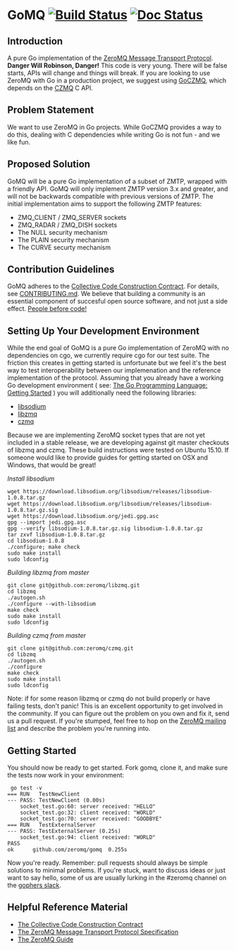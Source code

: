 # GoMQ [![Build Status](https://travis-ci.org/zeromq/gomq.svg?branch=master)](https://travis-ci.org/zeromq/gomq) [![Doc Status](https://godoc.org/github.com/zeromq/gomq?status.png)](https://godoc.org/github.com/zeromq/gomq)

## Introduction
A pure Go implementation of the [ZeroMQ Message Transport Protocol](http://rfc.zeromq.org/spec:37). **Danger Will Robinson, Danger!** This code is very young. There will be false starts, APIs will change and things will break. If you are looking to use ZeroMQ with Go in a production project, we suggest using [GoCZMQ](http://github.com/zeromq/goczmq), which depends on the [CZMQ](http://github.com/zeromq/czmq) C API. 

## Problem Statement
We want to use ZeroMQ in Go projects. While GoCZMQ provides a way to do this, dealing with C dependencies while writing Go is not fun - and we like fun.

## Proposed Solution
GoMQ will be a pure Go implementation of a subset of ZMTP, wrapped with a friendly API. GoMQ will only implement ZMTP version 3.x and greater, and will not be backwards compatible with previous versions of ZMTP. The initial implementation aims to support the following ZMTP features:
* ZMQ_CLIENT / ZMQ_SERVER sockets
* ZMQ_RADAR / ZMQ_DISH sockets
* The NULL security mechanism
* The PLAIN security mechanism
* The CURVE securty mechanism

## Contribution Guidelines
GoMQ adheres to the [Collective Code Construction Contract](http://rfc.zeromq.org/spec:22). For details, see [CONTRIBUTING.md](https://github.com/zeromq/gomq/blob/master/CONTRIBUTING.md). We believe that building a community is an essential component of succesful open source software, and not just a side effect. [People before code!](http://hintjens.com/blog:95)

## Setting Up Your Development Environment
While the end goal of GoMQ is a pure Go implementation of ZeroMQ with no dependencies on cgo, we currently require cgo for our test suite. The friction this creates in getting started is unfortunate but we feel it's the best way to test interoperability between our implemenation and the reference implementation of the protocol. Assuming that you already have a working Go development environment ( see: [The Go Programming Language: Getting Started](https://golang.org/doc/install) ) you will additionally need the following libraries:
* [libsodium](https://github.com/jedisct1/libsodium)
* [libzmq](https://github.com/zeromq/libzmq)
* [czmq](https://github.com/zeromq/czmq)

Because we are implementing ZeroMQ socket types that are not yet included in a stable release, we are developing against git master checkouts of libzmq and czmq. These build instructions were tested on Ubuntu 15.10. If someone would like to provide guides for getting started on OSX and Windows, that would be great!

*Install libsodium*
```
wget https://download.libsodium.org/libsodium/releases/libsodium-1.0.8.tar.gz
wget https://download.libsodium.org/libsodium/releases/libsodium-1.0.8.tar.gz.sig
wget https://download.libsodium.org/jedi.gpg.asc
gpg --import jedi.gpg.asc
gpg --verify libsodium-1.0.8.tar.gz.sig libsodium-1.0.8.tar.gz
tar zxvf libsodium-1.0.8.tar.gz
cd libsodium-1.0.8
./configure; make check
sudo make install
sudo ldconfig
```

*Building libzmq from master*
```
git clone git@github.com:zeromq/libzmq.git
cd libzmq
./autogen.sh
./configure --with-libsodium
make check
sudo make install
sudo ldconfig
```

*Building czmq from master*
```
git clone git@github.com:zeromq/czmq.git
cd libzmq
./autogen.sh
./configure
make check
sudo make install
sudo ldconfig
```

Note: if for some reason libzmq or czmq do not build properly or have failing tests, don't panic! This is an excellent opportunity to get involved in the community. If you can figure out the problem on you own and fix it, send us a pull request. If you're stumped, feel free to hop on the [ZeroMQ mailing list](http://zeromq.org/docs:mailing-lists) and describe the problem you're running into.

## Getting Started
You should now be ready to get started. Fork gomq, clone it, and make sure the tests now work in your environment:

```
 go test -v
=== RUN   TestNewClient
--- PASS: TestNewClient (0.00s)
	socket_test.go:60: server received: "HELLO"
	socket_test.go:32: client received: "WORLD"
	socket_test.go:70: server received: "GOODBYE"
=== RUN   TestExternalServer
--- PASS: TestExternalServer (0.25s)
	socket_test.go:94: client received: "WORLD"
PASS
ok		github.com/zeromq/gomq	0.255s
```

Now you're ready. Remember: pull requests should always be simple solutions to minimal problems. If you're stuck, want to discuss ideas or just want to say hello, some of us are usually lurking in the #zeromq channel on the [gophers slack](https://blog.gopheracademy.com/gophers-slack-community/).

## Helpful Reference Material
* [The Collective Code Construction Contract](http://rfc.zeromq.org/spec:22)
* [The ZeroMQ Message Transport Protocol Specification](http://rfc.zeromq.org/spec:37)
* [The ZeroMQ Guide](http://zguide.zeromq.org/page:all)
